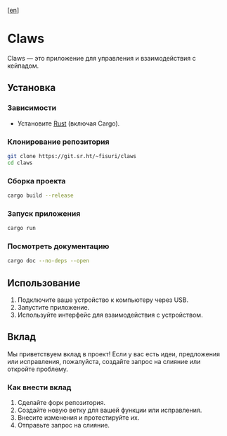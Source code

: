 [[en](./README.md)]

# Claws
Claws — это приложение для управления и взаимодействия с кейпадом.

## Установка
### Зависимости
- Установите [Rust](https://www.rust-lang.org/tools/install) (включая Cargo).

### Клонирование репозитория
```bash
git clone https://git.sr.ht/~fisuri/claws
cd claws
```

### Сборка проекта
```bash
cargo build --release
```

### Запуск приложения
```bash
cargo run
```

### Посмотреть документацию

```bash
cargo doc --no-deps --open
```

## Использование
1. Подключите ваше устройство к компьютеру через USB.
2. Запустите приложение.
3. Используйте интерфейс для взаимодействия с устройством.

## Вклад
Мы приветствуем вклад в проект! Если у вас есть идеи, предложения или исправления, пожалуйста, создайте запрос на слияние или откройте проблему.

### Как внести вклад
1. Сделайте форк репозитория.
2. Создайте новую ветку для вашей функции или исправления.
3. Внесите изменения и протестируйте их.
4. Отправьте запрос на слияние.
